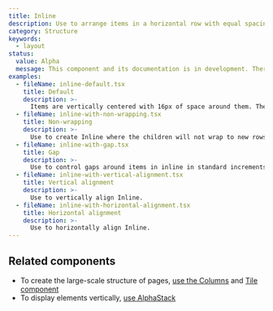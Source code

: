 ```yaml
---
title: Inline
description: Use to arrange items in a horizontal row with equal spacing around them. Items wrap onto multiple lines when needed.
category: Structure
keywords:
  - layout
status:
  value: Alpha
  message: This component and its documentation is in development. There could be breaking changes made to it in a non-major release of Polaris. Please use with caution.
examples:
  - fileName: inline-default.tsx
    title: Default
    description: >-
      Items are vertically centered with 16px of space around them. They’ll wrap onto multiple lines when needed.
  - fileName: inline-with-non-wrapping.tsx
    title: Non-wrapping
    description: >-
      Use to create Inline where the children will not wrap to new rows on small screens.
  - fileName: inline-with-gap.tsx
    title: Gap
    description: >-
      Use to control gaps around items in inline in standard increments.
  - fileName: inline-with-vertical-alignment.tsx
    title: Vertical alignment
    description: >-
      Use to vertically align Inline.
  - fileName: inline-with-horizontal-alignment.tsx
    title: Horizontal alignment
    description: >-
      Use to horizontally align Inline.
---
```


## Related components

- To create the large-scale structure of pages, [use the Columns](https://polaris.shopify.com/components/columns) and [Tile component](https://polaris.shopify.com/components/tile)
- To display elements vertically, [use AlphaStack](https://polaris.shopify.com/components/alphastack)
